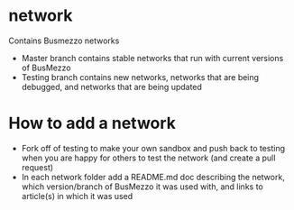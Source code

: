 # network
Contains Busmezzo networks

- Master branch contains stable networks that run with current versions of BusMezzo
- Testing branch contains new networks, networks that are being debugged, and networks that are being updated

# How to add a network
- Fork off of testing to make your own sandbox and push back to testing when you are happy for others to test the network (and create a pull request)
- In each network folder add a README.md doc describing the network, which version/branch of BusMezzo it was used with, and links to article(s) in which it was used

